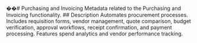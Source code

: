 ��#   P u r c h a s i n g   a n d   I n v o i c i n g 
 
 
 
 M e t a d a t a   r e l a t e d   t o   t h e   P u r c h a s i n g   a n d   I n v o i c i n g   f u n c t i o n a l i t y . 
 
 
 
 # #   D e s c r i p t i o n 
 
 
 
 A u t o m a t e s   p r o c u r e m e n t   p r o c e s s e s .   I n c l u d e s   r e q u i s i t i o n   f o r m s ,   v e n d o r   m a n a g e m e n t ,   q u o t e   c o m p a r i s o n ,   b u d g e t   v e r i f i c a t i o n ,   a p p r o v a l   w o r k f l o w s ,   r e c e i p t   c o n f i r m a t i o n ,   a n d   p a y m e n t   p r o c e s s i n g .   F e a t u r e s   s p e n d   a n a l y t i c s   a n d   v e n d o r   p e r f o r m a n c e   t r a c k i n g . 
 
 
